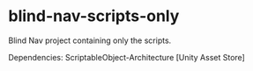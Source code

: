 # blind-nav-scripts-only
 Blind Nav project containing only the scripts.

Dependencies: ScriptableObject-Architecture [Unity Asset Store]